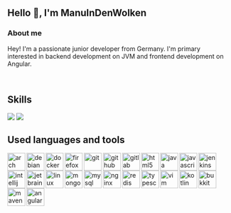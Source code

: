 ## Hello 👋, I'm ManuInDenWolken


### About me

Hey! I'm a passionate junior developer from Germany. I'm primary interested in backend development on JVM and frontend development on Angular.

<br>

## Skills

<img src="https://github-readme-stats.vercel.app/api?username=ManuInDenWolken&theme=gotham">

<img src="https://github-readme-stats.vercel.app/api/top-langs/?username=ManuInDenWolken&layout=compact&theme=gotham">

<br>

## Used languages and tools

<img src="https://upload.wikimedia.org/wikipedia/commons/thumb/a/a5/Archlinux-icon-crystal-64.svg/1200px-Archlinux-icon-crystal-64.svg.png" alt="arch" width="40" height="40" align="left"/> 

<!-- <img src="https://devicons.github.io/devicon/devicon.git/icons/cplusplus/cplusplus-original.svg" alt="cplusplus" width="40" height="40" align="left"/> -->

<img src="https://devicons.github.io/devicon/devicon.git/icons/debian/debian-original.svg" alt="debian" width="40" height="40" align="left"/>

<img src="https://devicons.github.io/devicon/devicon.git/icons/docker/docker-original.svg" alt="docker" width="40" height="40" align="left"/>

<img src="https://upload.wikimedia.org/wikipedia/commons/thumb/7/7a/Firefox_Developer_Edition_Logo%2C_2017.svg/1200px-Firefox_Developer_Edition_Logo%2C_2017.svg.png" alt="firefox" width="40" height="40" align="left"/>

<img src="https://devicons.github.io/devicon/devicon.git/icons/git/git-original.svg" alt="git" width="40" height="40" align="left"/>

<img src="https://devicons.github.io/devicon/devicon.git/icons/github/github-original.svg" alt="github" width="40" height="40" align="left"/>

<img src="https://devicons.github.io/devicon/devicon.git/icons/gitlab/gitlab-original.svg" alt="gitlab" width="40" height="40" align="left"/>

<!-- <img src="https://devicons.github.io/devicon/devicon.git/icons/haskell/haskell-original.svg" alt="haskell" width="40" height="40" align="left"/> -->

<img src="https://devicons.github.io/devicon/devicon.git/icons/html5/html5-original.svg" alt="html5" width="40" height="40" align="left"/>

<img src="https://devicons.github.io/devicon/devicon.git/icons/java/java-original.svg" alt="java" width="40" height="40" align="left"/>

<img src="https://devicons.github.io/devicon/devicon.git/icons/javascript/javascript-original.svg" alt="javascript" width="40" height="40" align="left"/>

<img src="https://p7.hiclipart.com/preview/811/817/139/jenkins-continuous-integration-build-automation-continuous-delivery-software-build-integration-thumbnail.jpg" alt="jenkins" width="40" height="40" align="left"/>

<img src="https://upload.wikimedia.org/wikipedia/commons/thumb/d/d5/IntelliJ_IDEA_Logo.svg/1200px-IntelliJ_IDEA_Logo.svg.png" alt="intellij" width="40" height="40" align="left"/>

<img src="https://upload.wikimedia.org/wikipedia/commons/thumb/1/1a/JetBrains_Logo_2016.svg/1200px-JetBrains_Logo_2016.svg.png" alt="jetbrains" width="40" height="40" align="left"/>

<img src="https://devicons.github.io/devicon/devicon.git/icons/linux/linux-original.svg" alt="linux" width="40" height="40" align="left"/>

<img src="https://devicons.github.io/devicon/devicon.git/icons/mongodb/mongodb-original.svg" alt="mongodb" width="40" height="40" align="left"/>

<img src="https://devicons.github.io/devicon/devicon.git/icons/mysql/mysql-original.svg" alt="mysql" width="40" height="40" align="left"/>

<img src="https://devicons.github.io/devicon/devicon.git/icons/nginx/nginx-original.svg" alt="nginx" width="40" height="40" align="left"/>

<img src="https://devicons.github.io/devicon/devicon.git/icons/redis/redis-original.svg" alt="redis" width="40" height="40" align="left"/>

<!-- <img src="https://upload.wikimedia.org/wikipedia/commons/thumb/d/d5/Rust_programming_language_black_logo.svg/1200px-Rust_programming_language_black_logo.svg.png" alt="rust" width="40" height="40" align="left"/> -->

<!-- <img src="https://devicons.github.io/devicon/devicon.git/icons/scala/scala-original.svg" alt="scala" width="40" height="40" align="left"/> -->

<!-- <img src="https://devicons.github.io/devicon/devicon.git/icons/ssh/ssh-original.svg" alt="ssh" width="40" height="40" align="left"/> -->

<!-- <img src="https://www.linux-magazin.de/wp-content/uploads/2019/01/travis-ci.png" alt="travis" width="40" height="40" align="left"/> -->

<img src="https://devicons.github.io/devicon/devicon.git/icons/typescript/typescript-original.svg" alt="typescript" width="40" height="40" align="left"/>

<img src="https://devicons.github.io/devicon/devicon.git/icons/vim/vim-original.svg" alt="vim" width="40" height="40" align="left"/>

<!-- <img src="https://devicons.github.io/devicon/devicon.git/icons/webstorm/webstorm-original.svg" alt="webstorm" width="40" height="40" align="left"/> -->

<img src="https://upload.wikimedia.org/wikipedia/commons/thumb/7/74/Kotlin-logo.svg/1200px-Kotlin-logo.svg.png" alt="kotlin" width="40" height="40" align="left"/>

<!-- <img src="https://gradle.org/images/gradle-knowledge-graph-logo.png?20170228" alt="gradle" width="40" height="40" align="left"/> -->

<img src="https://getbukkit.org/assets/img/getbukkit.png" alt="bukkit" width="40" height="40" align="left"/>

<!-- <img src="https://image.jimcdn.com/app/cms/image/transf/dimension=4000x3000:format=png/path/s64aa66dea176b2f5/image/i9d0d15ed7a24e1a4/version/1537944200/image.png" alt="traefik" width="40" height="40" align="left"/> -->

<img src="https://cdn.icon-icons.com/icons2/2107/PNG/512/file_type_maven_icon_130397.png" alt="maven" width="40" height="40" align="left"/>

<img src="https://angular.io/assets/images/logos/angular/angular.png" alt="angular" width="40" height="40" align="left"/>
